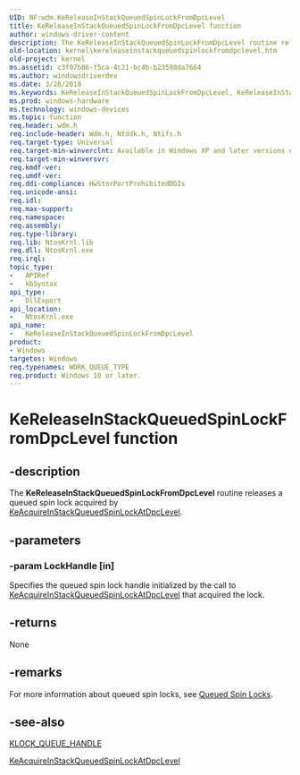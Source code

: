 ```yaml
---
UID: NF:wdm.KeReleaseInStackQueuedSpinLockFromDpcLevel
title: KeReleaseInStackQueuedSpinLockFromDpcLevel function
author: windows-driver-content
description: The KeReleaseInStackQueuedSpinLockFromDpcLevel routine releases a queued spin lock acquired by KeAcquireInStackQueuedSpinLockAtDpcLevel.
old-location: kernel\kereleaseinstackqueuedspinlockfromdpclevel.htm
old-project: kernel
ms.assetid: c3f07b86-f5ca-4c21-bc4b-b23598da7664
ms.author: windowsdriverdev
ms.date: 3/28/2018
ms.keywords: KeReleaseInStackQueuedSpinLockFromDpcLevel, KeReleaseInStackQueuedSpinLockFromDpcLevel routine [Kernel-Mode Driver Architecture], k105_76a65a2a-d5b2-4066-90e9-4539c5e39930.xml, kernel.kereleaseinstackqueuedspinlockfromdpclevel, wdm/KeReleaseInStackQueuedSpinLockFromDpcLevel
ms.prod: windows-hardware
ms.technology: windows-devices
ms.topic: function
req.header: wdm.h
req.include-header: Wdm.h, Ntddk.h, Ntifs.h
req.target-type: Universal
req.target-min-winverclnt: Available in Windows XP and later versions of Windows.
req.target-min-winversvr: 
req.kmdf-ver: 
req.umdf-ver: 
req.ddi-compliance: HwStorPortProhibitedDDIs
req.unicode-ansi: 
req.idl: 
req.max-support: 
req.namespace: 
req.assembly: 
req.type-library: 
req.lib: NtosKrnl.lib
req.dll: NtosKrnl.exe
req.irql: 
topic_type:
-	APIRef
-	kbSyntax
api_type:
-	DllExport
api_location:
-	NtosKrnl.exe
api_name:
-	KeReleaseInStackQueuedSpinLockFromDpcLevel
product:
- Windows
targetos: Windows
req.typenames: WORK_QUEUE_TYPE
req.product: Windows 10 or later.
---
```


# KeReleaseInStackQueuedSpinLockFromDpcLevel function


## -description


The <b>KeReleaseInStackQueuedSpinLockFromDpcLevel</b> routine releases a queued spin lock acquired by <a href="https://msdn.microsoft.com/library/windows/hardware/ff551908">KeAcquireInStackQueuedSpinLockAtDpcLevel</a>.


## -parameters




### -param LockHandle [in]

Specifies the queued spin lock handle initialized by the call to <a href="https://msdn.microsoft.com/library/windows/hardware/ff551908">KeAcquireInStackQueuedSpinLockAtDpcLevel</a> that acquired the lock.


## -returns



None




## -remarks



For more information about queued spin locks, see <a href="https://msdn.microsoft.com/library/windows/hardware/ff559970">Queued Spin Locks</a>.




## -see-also




<a href="https://msdn.microsoft.com/library/windows/hardware/ff554247">KLOCK_QUEUE_HANDLE</a>



<a href="https://msdn.microsoft.com/library/windows/hardware/ff551908">KeAcquireInStackQueuedSpinLockAtDpcLevel</a>
 

 

